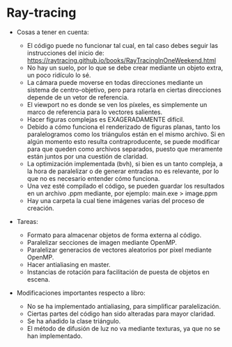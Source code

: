 # Ray-tracing

- Cosas a tener en cuenta:
    * El código puede no funcionar tal cual, en tal caso debes seguir las instrucciones del inicio de: https://raytracing.github.io/books/RayTracingInOneWeekend.html
    * No hay un suelo, por lo que se debe crear mediante un objeto extra, un poco ridículo lo sé.
    * La cámara puede moverse en todas direcciones mediante un sistema de centro-objetivo, pero para rotarla en ciertas direcciones depende de un vetor de referencia.
    * El viewport no es donde se ven los píxeles, es simplemente un marco de referencia para lo vectores salientes.
    * Hacer figuras complejas es EXAGERADAMENTE difícil.
    * Debido a cómo funciona el renderizado de figuras planas, tanto los paralelogramos como los triángulos están en el mismo archivo. Si en algún momento esto resulta contraproducente, se puede modificar para que queden como archivos separados, puesto que meramente están juntos por una cuestión de claridad.
    * La optimización implementada (bvh), si bien es un tanto compleja, a la hora de paralelizar o de generar entradas no es relevante, por lo que no es necesario entender cómo funciona.
    * Una vez esté compilado el código, se pueden guardar los resultados en un archivo .ppm mediante, por ejemplo: main.exe > image.ppm
    * Hay una carpeta la cual tiene imágenes varias del proceso de creación.

- Tareas:
    * Formato para almacenar objetos de forma externa al código.
    * Paralelizar secciones de imagen mediante OpenMP.
    * Paralelizar generacios de vectores aleatorios por pixel mediante OpenMP.
    * Hacer antialiasing en master.
    * Instancias de rotación para facilitación de puesta de objetos en escena.

- Modificaciones importantes respecto a libro:
    * No se ha implementado antialiasing, para simplificar paralelización.
    * Ciertas partes del código han sido alteradas para mayor claridad.
    * Se ha añadido la clase triángulo.
    * El método de difusión de luz no va mediante texturas, ya que no se han implementado.
